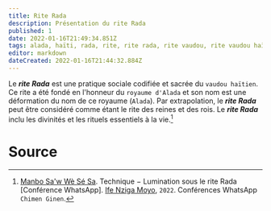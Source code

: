 ```yaml
---
title: Rite Rada
description: Présentation du rite Rada
published: 1
date: 2022-01-16T21:49:34.851Z
tags: alada, haïti, rada, rite, rite rada, rite vaudou, rite vaudou haïtien, royaume alada, spiritualité, spiritualité afro-caribéenne, spiritualité haïtienne, spiritualité vaudou, spiritualité vaudou haïtienne, vaudou haïtien
editor: markdown
dateCreated: 2022-01-16T21:44:32.884Z
---
```


Le ***rite Rada*** est une pratique sociale codifiée et sacrée du `vaudou haïtien`. Ce rite a été fondé en l'honneur du `royaume d'Alada` et son nom est une déformation du nom de ce royaume (`Alada`). Par extrapolation, le ***rite Rada*** peut être considéré comme étant le rite des reines et des rois.
Le ***rite Rada*** inclu les divinités et les rituels essentiels à la vie.[^1]

# Source

[^1]:  [Manbo Sa'w Wè Sé Sa](https://www.facebook.com/rosmywaystv). Technique − Lumination sous le rite Rada [Conférence WhatsApp]. [Ife Nziga Moyo](https://www.facebook.com/IF%C3%89-Nzinga-Moyo-102447998373899/), `2022`. Conférences WhatsApp `Chimen Ginen`.